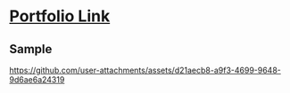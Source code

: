 <h1><a href="https://chandu-geesala.github.io/resume/">Portfolio Link</a></h1>

<h2>Sample</h2>


https://github.com/user-attachments/assets/d21aecb8-a9f3-4699-9648-9d6ae6a24319

